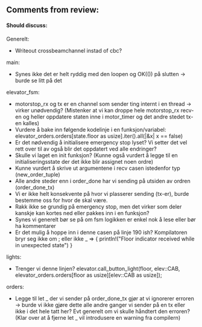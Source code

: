 ## Comments from review:



#### Should discuss:
Generelt:
- Writeout crossbeamchannel instad of cbc?

main:
- Synes ikke det er helt ryddig med den loopen og OK(()) på slutten -> burde se litt på det

elevator_fsm:
- motorstop_rx og tx er en channel som sender ting internt i en thread -> virker unødvendig? (Mistenker at vi kan droppe hele motorstop_rx recv-en og heller oppdatere staten inne i motor_timer og det andre stedet tx-en kalles)
- Vurdere å bake inn følgende kodelinje i en funksjon/variabel: elevator_orders.orders[state.floor as usize].iter().all(|&x| x == false)
- Er det nødvendig å initialisere emergency stop lyset? Vi setter det vel rett over til av også blir det oppdatert ved alle endringer?
- Skulle vi laget en init funksjon? (Kunne også vurdert å legge til en initialiseringsstate der det ikke blir assignet noen ordre)
- Kunne vurdert å skrive ut argumentene i recv casen istedenfor typ (new_order_tuple)
- Alle andre steder enn i order_done har vi sending på utsiden av ordren (order_done_tx)
- Vi er ikke helt konsekvente på hvor vi plasserer sending (tx-er), burde bestemme oss for hvor de skal være.
- Rakk ikke se grundig på emergency stop, men det virker som deler kanskje kan kortes ned eller pakkes inn i en funksjon?
- Synes vi generelt bør se på om fsm logikken er enkel nok å lese eller bør ha kommentarer
- Er det mulig å hoppe inn i denne casen på linje 190 ish? Kompilatoren bryr seg ikke om ; eller ikke 
                _ => {
                        println!("Floor indicator received while in unexpected state")
                    }

lights:
- Trenger vi denne linjen?         elevator.call_button_light(floor, elev::CAB, elevator_orders.orders[floor as usize][elev::CAB as usize]);

orders:
- Legge til let _ der vi sender på order_done_tx gjør at vi ignorerer erroren -> burde vi ikke gjøre dette alle andre ganger vi sender på en tx eller ikke i det hele tatt her? Evt generelt om vi skulle håndtert den erroren? (Klar over at å fjerne let _ vil introdusere en warning fra compilern)

